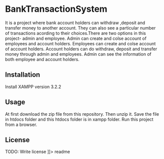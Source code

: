 
# BankTransactionSystem
It is a project where bank account holders can withdraw ,deposit and transfer money to another account. They can also see a particular number of transactions acording to their choices.There are two options in this project- admin and employee. Admin can create and colse account of employees and account holders. Employees can create and colse account of account holders. Account holders can do withdraw, deposit and transfer money through admin and employees. Admin can see the information of both employee and account holders.
## Installation
Install XAMPP version 3.2.2  
## Usage
At first download the zip file from this repository. Then unzip it. Save the file in htdocs folder and this htdocs folder is in xampp folder. Run this project from a browser.

## License
TODO: Write license
]]></content>
  <tabTrigger>readme</tabTrigger>
